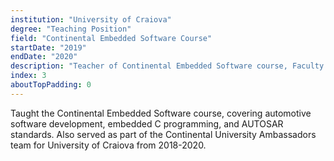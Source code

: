 ```yaml
---
institution: "University of Craiova"
degree: "Teaching Position"
field: "Continental Embedded Software Course"
startDate: "2019"
endDate: "2020"
description: "Teacher of Continental Embedded Software course, Faculty of Automation, Computers and Electronics"
index: 3
aboutTopPadding: 0
---
```


Taught the Continental Embedded Software course, covering automotive software development, embedded C programming, and AUTOSAR standards. Also served as part of the Continental University Ambassadors team for University of Craiova from 2018-2020.